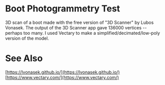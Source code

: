 # Boot Photogrammetry Test
3D scan of a boot made with the free version of "3D Scanner" by Lubos Vonasek.
The output of the 3D Scanner app gave 136000 vertices -- perhaps too many. 
I used Vectary to make a simplified/decimated/low-poly version of the model. 

# See Also
[https://lvonasek.github.io/](https://lvonasek.github.io/)  
[https://www.vectary.com/](https://www.vectary.com/)  
